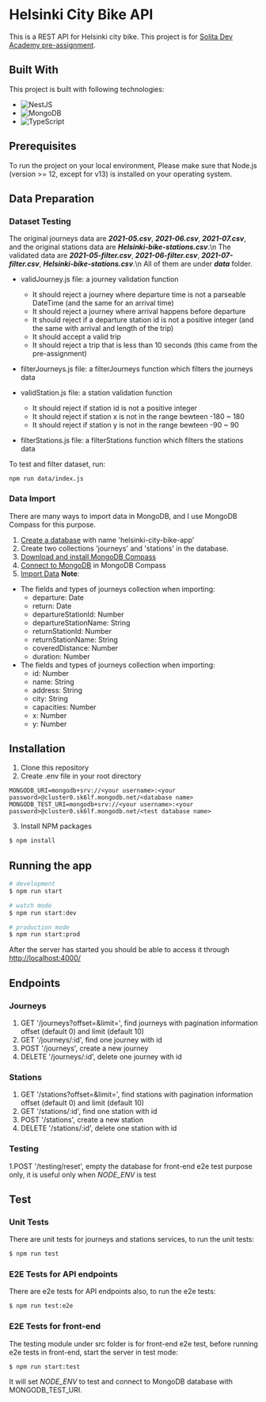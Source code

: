 # Helsinki City Bike API

This is a REST API for Helsinki city bike. This project is for [Solita Dev Academy pre-assignment](https://github.com/solita/dev-academy-2023-exercise).

## Built With

This project is built with following technologies:
* ![NestJS](https://img.shields.io/badge/NestJS-E0234E?logo=nestjs&logoColor=white)
* ![MongoDB](https://img.shields.io/badge/MongoDB-4ea94b.svg?logo=mongodb&logoColor=white)
* ![TypeScript](https://img.shields.io/badge/TypeScript-007ACC.svg?logo=typescript&logoColor=white)

## Prerequisites

To run the project on your local environment, Please make sure that Node.js (version >= 12, except for v13) is installed on your operating system.

## Data Preparation

### Dataset Testing
The original journeys data are ***2021-05.csv***, ***2021-06.csv***, ***2021-07.csv***, and the original stations data are ***Helsinki-bike-stations.csv***.\n
The validated data are ***2021-05-filter.csv***, ***2021-06-filter.csv***, ***2021-07-filter.csv***, ***Helsinki-bike-stations.csv***.\n
All of them are under ***data*** folder. 

* validJourney.js file: a journey validation function
   * It should reject a journey where departure time is not a parseable DateTime (and the same for an arrival time)
   * It should reject a journey where arrival happens before departure
   * It should reject if a departure station id is not a positive integer (and the same with arrival and length of the trip)
   * It should accept a valid trip
   * It should reject a trip that is less than 10 seconds (this came from the pre-assignment)
    
* filterJourneys.js file: a filterJourneys function which filters the journeys data
* validStation.js file: a station validation function
   * It should reject if station id is not a positive integer
   * It should reject if station x is not in the range bewteen -180 ~ 180
   * It should reject if station y is not in the range bewteen -90 ~ 90
* filterStations.js file: a filterStations function which filters the stations data

To test and filter dataset, run:
```
npm run data/index.js
```

### Data Import

There are many ways to import data in MongoDB, and I use MongoDB Compass for this purpose. 
1. [Create a database](https://www.mongodb.com/basics/create-database) with name 'helsinki-city-bike-app'
2. Create two collections 'journeys' and 'stations' in the database.
3. [Download and install MongoDB Compass](https://www.mongodb.com/docs/compass/master/install/?_ga=2.239545610.828859960.1684698811-745070963.1679086569&_gac=1.258739832.1684761270.CjwKCAjwpayjBhAnEiwA-7ena6WR8oZ9nKF3443BeDyPspH4lc_IhzG8P4hl2fcriAVC_aBjowyPyRoCdrYQAvD_BwE)
4. [Connect to MongoDB](https://www.mongodb.com/docs/compass/master/connect/) in MongoDB Compass 
5. [Import Data](https://www.mongodb.com/docs/compass/current/import-export/)
**Note**: 
* The fields and types of journeys collection when importing: 
    * departure: Date
    * return: Date
    * departureStationId: Number
    * departureStationName: String
    * returnStationId: Number
    * returnStationName: String
    * coveredDistance: Number
    * duration: Number
* The fields and types of journeys collection when importing: 
    * id: Number
    * name: String
    * address: String
    * city: String
    * capacities: Number
    * x: Number
    * y: Number

## Installation

1. Clone this repository
2. Create .env file in your root directory
```
MONGODB_URI=mongodb+srv://<your username>:<your password>@cluster0.sk6lf.mongodb.net/<database name>
MONGODB_TEST_URI=mongodb+srv://<your username>:<your password>@cluster0.sk6lf.mongodb.net/<test database name>
```
3. Install NPM packages

```bash
$ npm install
```

## Running the app

```bash
# development
$ npm run start

# watch mode
$ npm run start:dev

# production mode
$ npm run start:prod
```
After the server has started you should be able to access it through [http://localhost:4000/](http://localhost:4000/)

## Endpoints

### Journeys

1. GET '/journeys?offset=&limit=', find journeys with pagination information offset (default 0) and limit (default 10)
2. GET '/journeys/:id', find one journey with id
3. POST '/journeys', create a new journey
4. DELETE '/journeys/:id', delete one journey with id

### Stations
1. GET '/stations?offset=&limit=', find stations with pagination information offset (default 0) and limit (default 10)
2. GET '/stations/:id', find one station with id
3. POST '/stations', create a new station
4. DELETE '/stations/:id', delete one station with id

### Testing
1.POST '/testing/reset', empty the database for front-end e2e test purpose only, it is useful only when *NODE_ENV* is test

## Test

### Unit Tests
There are unit tests for journeys and stations services, to run the unit tests:

```bash
$ npm run test
```

### E2E Tests for API endpoints
There are e2e tests for API endpoints also, to run the e2e tests:

```bash
$ npm run test:e2e
```

### E2E Tests for front-end
The testing module under src folder is for front-end e2e test, before running e2e tests in front-end, start the server in test mode:

```bash
$ npm run start:test
```

It will set *NODE_ENV* to test and connect to MongoDB database with MONGODB_TEST_URI.  
